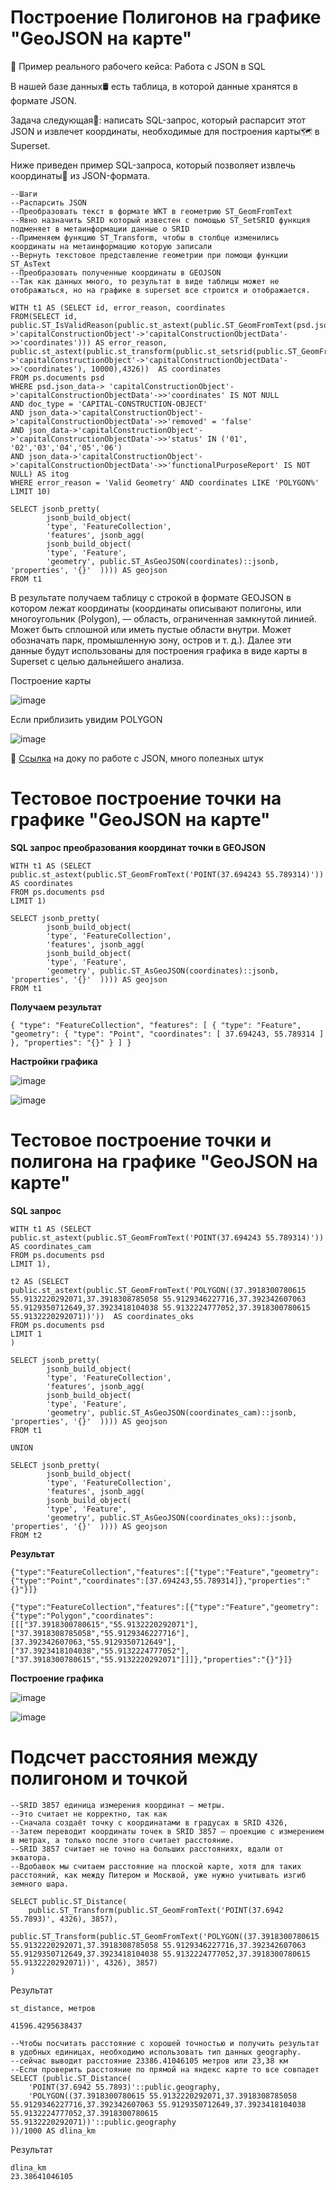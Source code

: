 # Построение Полигонов на графике "GeoJSON на карте"

💼 Пример реального рабочего кейса: Работа с JSON в SQL

В нашей базе данных🛢️ есть таблица, в которой данные хранятся в формате JSON. 

Задача следующая🐾: написать SQL-запрос, который распарсит этот JSON и извлечет координаты, необходимые для построения карты🗺️ в Superset.

Ниже приведен пример SQL-запроса, который позволяет извлечь координаты🔵 из JSON-формата. 

```
--Шаги 
--Распарсить JSON 
--Преобразовать текст в формате WKT в геометрию ST_GeomFromText 
--Явно назначить SRID который известен с помощью ST_SetSRID функция подменяет в метаинформации данные о SRID 
--Применяем функцию ST_Transform, чтобы в столбце изменились координаты на метаинформацию которую записали 
--Вернуть текстовое представление геометрии при помощи функции ST_AsText 
--Преобразовать полученные координаты в GEOJSON
--Так как данных много, то результат в виде таблицы может не отображаться, но на графике в superset все строится и отображается.

WITH t1 AS (SELECT id, error_reason, coordinates
FROM(SELECT id,  public.ST_IsValidReason(public.st_astext(public.ST_GeomFromText(psd.json_data->'capitalConstructionObject'->'capitalConstructionObjectData'->>'coordinates'))) AS error_reason,
public.st_astext(public.st_transform(public.st_setsrid(public.ST_GeomFromText(psd.json_data->'capitalConstructionObject'->'capitalConstructionObjectData'->>'coordinates'), 10000),4326))  AS coordinates
FROM ps.documents psd
WHERE psd.json_data-> 'capitalConstructionObject'->'capitalConstructionObjectData'->>'coordinates' IS NOT NULL
AND doc_type = 'CAPITAL-CONSTRUCTION-OBJECT'
AND json_data->'capitalConstructionObject'->'capitalConstructionObjectData'->>'removed' = 'false'
AND json_data->'capitalConstructionObject'->'capitalConstructionObjectData'->>'status' IN ('01', '02','03','04','05','06')
AND json_data->'capitalConstructionObject'->'capitalConstructionObjectData'->>'functionalPurposeReport' IS NOT NULL) AS itog
WHERE error_reason = 'Valid Geometry' AND coordinates LIKE 'POLYGON%' LIMIT 10)

SELECT jsonb_pretty(
        jsonb_build_object(
        'type', 'FeatureCollection',
        'features', jsonb_agg(
        jsonb_build_object(
        'type', 'Feature',
        'geometry', public.ST_AsGeoJSON(coordinates)::jsonb,  'properties', '{}'  )))) AS geojson 
FROM t1
```

В результате получаем таблицу с строкой в формате GEOJSON в котором лежат координаты (координаты описывают полигоны, или многоугольник (Polygon), — область, ограниченная замкнутой линией. Может быть сплошной или иметь пустые области внутри. Может обозначать парк, промышленную зону, остров и т. д.). Далее эти данные будут использованы для построения графика в виде карты в Superset с целью дальнейшего анализа.

Построение карты

![image](https://github.com/user-attachments/assets/7c2fe123-a101-4c54-86ee-bf3b5f0c7184)

Если приблизить увидим POLYGON

![image](https://github.com/user-attachments/assets/a1b39934-713c-4158-b067-b9a5a47d34e6)


🔗 [Ссылка](https://postgrespro.ru/docs/postgrespro/9.5/functions-json) на доку по работе с JSON, много полезных штук

# Тестовое построение точки на графике "GeoJSON на карте" 

**SQL запрос преобразования координат точки в GEOJSON**

```
WITH t1 AS (SELECT 
public.st_astext(public.ST_GeomFromText('POINT(37.694243 55.789314)'))  AS coordinates
FROM ps.documents psd
LIMIT 1)

SELECT jsonb_pretty(
        jsonb_build_object(
        'type', 'FeatureCollection',
        'features', jsonb_agg(
        jsonb_build_object(
        'type', 'Feature',
        'geometry', public.ST_AsGeoJSON(coordinates)::jsonb,  'properties', '{}'  )))) AS geojson 
FROM t1
```

**Получаем результат**

```
{ "type": "FeatureCollection", "features": [ { "type": "Feature", "geometry": { "type": "Point", "coordinates": [ 37.694243, 55.789314 ] }, "properties": "{}" } ] }
```

**Настройки графика**

![image](https://github.com/user-attachments/assets/9d1b7a8a-f695-4a8b-9268-d4b29d87d950)

![image](https://github.com/user-attachments/assets/1d17b399-2020-4369-a104-06b2ae0ceaa5)

# Тестовое построение точки и полигона на графике "GeoJSON на карте"

**SQL запрос**

```
WITH t1 AS (SELECT 
public.st_astext(public.ST_GeomFromText('POINT(37.694243 55.789314)'))  AS coordinates_cam
FROM ps.documents psd
LIMIT 1),

t2 AS (SELECT 
public.st_astext(public.ST_GeomFromText('POLYGON((37.3918300780615 55.9132220292071,37.3918308785058 55.9129346227716,37.392342607063 55.9129350712649,37.3923418104038 55.9132224777052,37.3918300780615 55.9132220292071))'))  AS coordinates_oks
FROM ps.documents psd
LIMIT 1
)

SELECT jsonb_pretty(
        jsonb_build_object(
        'type', 'FeatureCollection',
        'features', jsonb_agg(
        jsonb_build_object(
        'type', 'Feature',
        'geometry', public.ST_AsGeoJSON(coordinates_cam)::jsonb,  'properties', '{}'  )))) AS geojson 
FROM t1

UNION

SELECT jsonb_pretty(
        jsonb_build_object(
        'type', 'FeatureCollection',
        'features', jsonb_agg(
        jsonb_build_object(
        'type', 'Feature',
        'geometry', public.ST_AsGeoJSON(coordinates_oks)::jsonb,  'properties', '{}'  )))) AS geojson 
FROM t2
```

**Результат**

```
{"type":"FeatureCollection","features":[{"type":"Feature","geometry":{"type":"Point","coordinates":[37.694243,55.789314]},"properties":"{}"}]}

{"type":"FeatureCollection","features":[{"type":"Feature","geometry":{"type":"Polygon","coordinates":[[["37.3918300780615","55.9132220292071"],["37.3918308785058","55.9129346227716"],[37.392342607063,"55.9129350712649"],["37.3923418104038","55.9132224777052"],["37.3918300780615","55.9132220292071"]]]},"properties":"{}"}]}
```

**Построение графика**

![image](https://github.com/user-attachments/assets/e4345c6e-d4e5-455c-a8bb-d9a6c12fae51)

![image](https://github.com/user-attachments/assets/76c09fde-5f03-4c47-b6de-5e0b7aeeb602)

# Подсчет расстояния между полигоном и точкой

```
--SRID 3857 единица измерения координат — метры.
--Это считает не корректно, так как 
--Сначала создаёт точку с координатами в градусах в SRID 4326, 
--Затем переводит координаты точек в SRID 3857 — проекцию с измерением в метрах, а только после этого считает расстояние.
--SRID 3857 считает не точно на больших расстояниях, вдали от экватора. 
--Вдобавок мы считаем расстояние на плоской карте, хотя для таких расстояний, как между Питером и Москвой, уже нужно учитывать изгиб земного шара.

SELECT public.ST_Distance(
    public.ST_Transform(public.ST_GeomFromText('POINT(37.6942 55.7893)', 4326), 3857),
    public.ST_Transform(public.ST_GeomFromText('POLYGON((37.3918300780615 55.9132220292071,37.3918308785058 55.9129346227716,37.392342607063 55.9129350712649,37.3923418104038 55.9132224777052,37.3918300780615 55.9132220292071))', 4326), 3857)
)
```

Результат

```
st_distance, метров

41596.4295638437
```

```
--Чтобы посчитать расстояние с хорошей точностью и получить результат в удобных единицах, необходимо использовать тип данных geography.
--сейчас выводит расстояние 23386.41046105 метров или 23,38 км
--Если проверить расстояние по прямой на яндекс карте то все совпадет
SELECT (public.ST_Distance(
    'POINT(37.6942 55.7893)'::public.geography,
    'POLYGON((37.3918300780615 55.9132220292071,37.3918308785058 55.9129346227716,37.392342607063 55.9129350712649,37.3923418104038 55.9132224777052,37.3918300780615 55.9132220292071))'::public.geography
))/1000 AS dlina_km
```

Результат

```
dlina_km
23.38641046105
```
